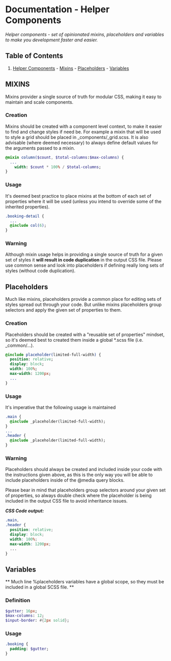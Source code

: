 # Documentation - Helper Components

*Helper components - set of opinionated mixins, placeholders and variables to make you development faster and easier.*

## Table of Contents

  1. [Helper Components](#helper-components)
    - [Mixins](#mixins)
    - [Placeholders](#placeholders)
    - [Variables](#variables)

## MIXINS

Mixins provider a single source of truth for modular CSS, making it easy to maintain and scale components.

### Creation

Mixins should be created with a component level context, to make it easier to find and change styles if need be. For example a mixin that will be used to style a grid should be placed in _components/_grid.scss. It is also advisable (where deemed necessary) to always define default values for the arguments passed to a mixin.

```sass
@mixin column($count, $total-columns:$max-columns) {
  ...
	width: $count * 100% / $total-columns;
}
```

### Usage

It's deemed best practice to place mixins at the bottom of each set of properties where it will be used (unless you intend to override some of the inherited properties).

```sass
.booking-detail {
  ...
  @include col(6);
}
```

### Warning

Although mixin usage helps in providing a single source of truth for a given set of styles it **will result in code duplication** in the output CSS file.
Please use common sense and look into placeholders if defining really long sets of styles (without code duplication).

## Placeholders

Much like mixins, placeholders provide a common place for editing sets of styles spread out through your code. But unlike mixins placeholders group selectors and apply the given set of properties to them.

### Creation

Placeholders should be created with a "reusable set of properties" mindset, so it's deemed best to created them inside a global *.scss file (i.e. _common/...).

```sass
@include placeholder(limited-full-width) {
  position: relative;
  display: block;
  width: 100%;
  max-width: 1200px;
  ...
}
```

### Usage

It's imperative that the following usage is maintained

```sass
.main {
  @include _placeholder(limited-full-width);
}
...
.header {
  @include _placeholder(limited-full-width);
}
```

### Warning

Placeholders should always be created and included inside your code with the instructions given above, as this is the only way you will be able to include placeholders inside of the @media query blocks.

Please bear in mind that placeholders group selectors around your given set of properties, so always double check where the placeholder is being included in the output CSS file to avoid inheritance issues.

***CSS Code output:***

```css
.main,
.header {
  position: relative;
  display: block;
  width: 100%;
  max-width: 1200px;
  ...
}
```

## Variables

** Much line %placeholders variables have a global scope, so they must be included in a global SCSS file. **

### Definition

```sass
$gutter: 16px;
$max-columns: 12;
$input-border: #{2px solid};
```

### Usage

```sass
.booking {
  padding: $gutter;
}
```
